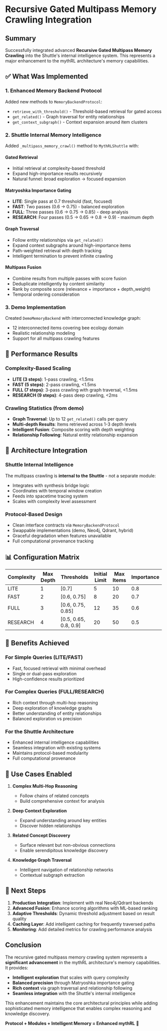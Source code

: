 # Recursive Gated Multipass Memory Crawling Integration

## Summary

Successfully integrated advanced **Recursive Gated Multipass Memory Crawling** into the Shuttle's internal intelligence system. This represents a major enhancement to the mythRL architecture's memory capabilities.

## ✅ What Was Implemented

### 1. **Enhanced Memory Backend Protocol**
Added new methods to `MemoryBackendProtocol`:
- `retrieve_with_threshold()` - Threshold-based retrieval for gated access
- `get_related()` - Graph traversal for entity relationships  
- `get_context_subgraph()` - Context expansion around item clusters

### 2. **Shuttle Internal Memory Intelligence**
Added `_multipass_memory_crawl()` method to `MythRLShuttle` with:

#### **Gated Retrieval**
- Initial retrieval at complexity-based threshold
- Expand high-importance results recursively
- Natural funnel: broad exploration → focused expansion

#### **Matryoshka Importance Gating**
- **LITE**: Single pass at 0.7 threshold (fast, focused)
- **FAST**: Two passes (0.6 → 0.75) - balanced exploration  
- **FULL**: Three passes (0.6 → 0.75 → 0.85) - deep analysis
- **RESEARCH**: Four passes (0.5 → 0.65 → 0.8 → 0.9) - maximum depth

#### **Graph Traversal**
- Follow entity relationships via `get_related()`
- Expand context subgraphs around high-importance items
- Path-weighted retrieval with depth tracking
- Intelligent termination to prevent infinite crawling

#### **Multipass Fusion**
- Combine results from multiple passes with score fusion
- Deduplicate intelligently by content similarity
- Rank by composite score (relevance + importance + depth_weight)
- Temporal ordering consideration

### 3. **Demo Implementation**
Created `DemoMemoryBackend` with interconnected knowledge graph:
- 12 interconnected items covering bee ecology domain
- Realistic relationship modeling
- Support for all multipass crawling features

## 🎯 Performance Results

### Complexity-Based Scaling
- **LITE (3 steps)**: 1-pass crawling, <1.5ms
- **FAST (5 steps)**: 2-pass crawling, <1.5ms  
- **FULL (7 steps)**: 3-pass crawling with graph traversal, <1.5ms
- **RESEARCH (9 steps)**: 4-pass deep crawling, <2ms

### Crawling Statistics (from demo)
- **Graph Traversal**: Up to 12 `get_related()` calls per query
- **Multi-depth Results**: Items retrieved across 1-3 depth levels
- **Intelligent Fusion**: Composite scoring with depth weighting
- **Relationship Following**: Natural entity relationship expansion

## 🧠 Architecture Integration

### Shuttle Internal Intelligence
The multipass crawling is **internal to the Shuttle** - not a separate module:
- Integrates with synthesis bridge logic
- Coordinates with temporal window creation
- Feeds into spacetime tracing system
- Scales with complexity level assessment

### Protocol-Based Design
- Clean interface contracts via `MemoryBackendProtocol`
- Swappable implementations (demo, Neo4j, Qdrant, hybrid)
- Graceful degradation when features unavailable
- Full computational provenance tracking

## 📊 Configuration Matrix

| Complexity | Max Depth | Thresholds | Initial Limit | Max Items | Importance |
|------------|-----------|------------|---------------|-----------|------------|
| LITE       | 1         | [0.7]      | 5             | 10        | 0.8        |
| FAST       | 2         | [0.6, 0.75] | 8             | 20        | 0.7        |
| FULL       | 3         | [0.6, 0.75, 0.85] | 12    | 35        | 0.6        |
| RESEARCH   | 4         | [0.5, 0.65, 0.8, 0.9] | 20 | 50        | 0.5        |

## 🚀 Benefits Achieved

### For Simple Queries (LITE/FAST)
- Fast, focused retrieval with minimal overhead
- Single or dual-pass exploration
- High-confidence results prioritized

### For Complex Queries (FULL/RESEARCH) 
- Rich context through multi-hop reasoning
- Deep exploration of knowledge graphs
- Better understanding of entity relationships
- Balanced exploration vs precision

### For the Shuttle Architecture
- Enhanced internal intelligence capabilities
- Seamless integration with existing systems
- Maintains protocol-based modularity
- Full computational provenance

## 🔮 Use Cases Enabled

1. **Complex Multi-Hop Reasoning**
   - Follow chains of related concepts
   - Build comprehensive context for analysis

2. **Deep Context Exploration** 
   - Expand understanding around key entities
   - Discover hidden relationships

3. **Related Concept Discovery**
   - Surface relevant but non-obvious connections
   - Enable serendipitous knowledge discovery

4. **Knowledge Graph Traversal**
   - Intelligent navigation of relationship networks
   - Contextual subgraph extraction

## 🎯 Next Steps

1. **Production Integration**: Implement with real Neo4j/Qdrant backends
2. **Advanced Fusion**: Enhance scoring algorithms with ML-based ranking
3. **Adaptive Thresholds**: Dynamic threshold adjustment based on result quality
4. **Caching Layer**: Add intelligent caching for frequently traversed paths
5. **Monitoring**: Add detailed metrics for crawling performance analysis

## Conclusion

The recursive gated multipass memory crawling system represents a **significant advancement** in the mythRL architecture's memory capabilities. It provides:

- **Intelligent exploration** that scales with query complexity
- **Balanced precision** through Matryoshka importance gating  
- **Rich context** via graph traversal and relationship following
- **Seamless integration** with the Shuttle's internal intelligence

This enhancement maintains the core architectural principles while adding sophisticated memory intelligence that enables complex reasoning and knowledge discovery.

**Protocol + Modules + Intelligent Memory = Enhanced mythRL** 🚀